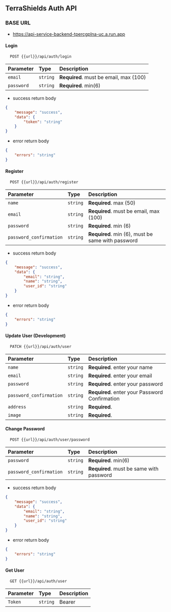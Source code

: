 ## TerraShields Auth API

### BASE URL
- https://api-service-backend-tpercgplna-uc.a.run.app

#### Login

```http
  POST {{url}}/api/auth/login
```

| Parameter  | Type     | Description                            |
| :--------- | :------- | :------------------------------------- |
| `email`    | `string` | **Required**. must be email, max (100) |
| `password` | `string` | **Required**. min(6)                   |

- success return body

```json
{
	"message": "success",
	"data": {
		"token": "string"
	}
}
```

- error return body

```json
{
	"errors": "string"
}
```

#### Register

```http
  POST {{url}}/api/auth/register
```

| Parameter               | Type     | Description                                       |
| :---------------------- | :------- | :------------------------------------------------ |
| `name`                  | `string` | **Required**. max (50)                            |
| `email`                 | `string` | **Required**. must be email, max (100)            |
| `password`              | `string` | **Required**. min (6)                             |
| `password_confirmation` | `string` | **Required**. min (6), must be same with password |

- success return body

```json
{
	"message": "success",
	"data": {
		"email": "string",
		"name": "string",
		"user_id": "string"
	}
}
```

- error return body

```json
{
	"errors": "string"
}
```

#### Update User (Development)

```http
  PATCH {{url}}/api/auth/user
```

| Parameter               | Type     | Description                                    |
| :---------------------- | :------- | :--------------------------------------------- |
| `name`                  | `string` | **Required**. enter your name                  |
| `email`                 | `string` | **Required**. enter your email                 |
| `password`              | `string` | **Required**. enter your password              |
| `password_confirmation` | `string` | **Required**. enter your Password Confirmation |
| `address`               | `string` | **Required**.                                  |
| `image`                 | `string` | **Required**.                                  |

#### Change Password

```http
  POST {{url}}/api/auth/user/password
```

| Parameter               | Type     | Description                              |
| :---------------------- | :------- | :--------------------------------------- |
| `password`              | `string` | **Required**. min(6)                     |
| `password_confirmation` | `string` | **Required**. must be same with password |

- success return body

```json
{
	"message": "success",
	"data": {
		"email": "string",
		"name": "string",
		"user_id": "string"
	}
}
```

- error return body

```json
{
	"errors": "string"
}
```

#### Get User

```http
  GET {{url}}/api/auth/user
```

| Parameter | Type     | Description    |
| :-------- | :------- | :------------- |
| `Token`   | `string` | Bearer <token> |
